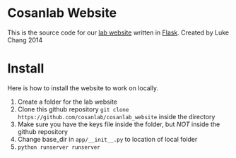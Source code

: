 # Cosanlab Website
This is the source code for our [lab website](http://cosanlab.com) written in [Flask](http://flask.pocoo.org/).  Created by Luke Chang 2014

# Install
Here is how to install the website to work on locally.
 1. Create a folder for the lab website
 2. Clone this github repository `git clone https://github.com/cosanlab/cosanlab_website` inside the directory
 3. Make sure you have the keys file inside the folder, but *NOT* inside the github repository
 4. Change base_dir in `app/__init__.py` to location of local folder
 5. `python runserver runserver`

